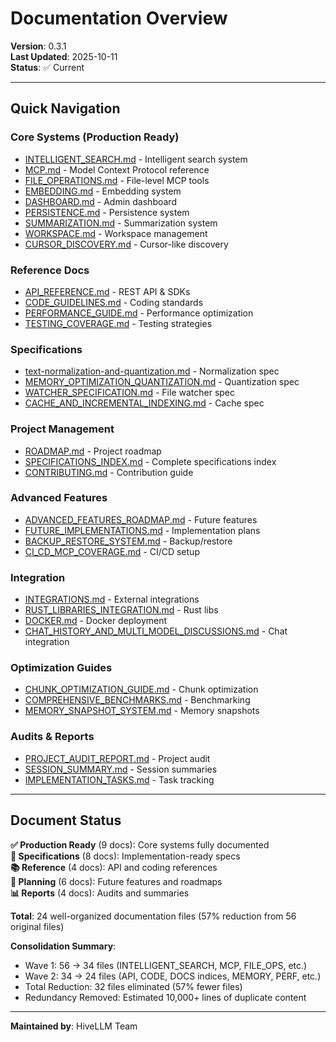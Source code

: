 # Documentation Overview

**Version**: 0.3.1  
**Last Updated**: 2025-10-11  
**Status**: ✅ Current

---

## Quick Navigation

### Core Systems (Production Ready)
- [INTELLIGENT_SEARCH.md](./INTELLIGENT_SEARCH.md) - Intelligent search system
- [MCP.md](./MCP.md) - Model Context Protocol reference
- [FILE_OPERATIONS.md](./FILE_OPERATIONS.md) - File-level MCP tools
- [EMBEDDING.md](./EMBEDDING.md) - Embedding system
- [DASHBOARD.md](./DASHBOARD.md) - Admin dashboard
- [PERSISTENCE.md](./PERSISTENCE.md) - Persistence system
- [SUMMARIZATION.md](./SUMMARIZATION.md) - Summarization system
- [WORKSPACE.md](./WORKSPACE.md) - Workspace management
- [CURSOR_DISCOVERY.md](./CURSOR_DISCOVERY.md) - Cursor-like discovery

### Reference Docs
- [API_REFERENCE.md](./API_REFERENCE.md) - REST API & SDKs
- [CODE_GUIDELINES.md](./CODE_GUIDELINES.md) - Coding standards
- [PERFORMANCE_GUIDE.md](./PERFORMANCE_GUIDE.md) - Performance optimization
- [TESTING_COVERAGE.md](./TESTING_COVERAGE.md) - Testing strategies

### Specifications
- [text-normalization-and-quantization.md](./text-normalization-and-quantization.md) - Normalization spec
- [MEMORY_OPTIMIZATION_QUANTIZATION.md](./MEMORY_OPTIMIZATION_QUANTIZATION.md) - Quantization spec
- [WATCHER_SPECIFICATION.md](./WATCHER_SPECIFICATION.md) - File watcher spec
- [CACHE_AND_INCREMENTAL_INDEXING.md](./CACHE_AND_INCREMENTAL_INDEXING.md) - Cache spec

### Project Management
- [ROADMAP.md](./ROADMAP.md) - Project roadmap
- [SPECIFICATIONS_INDEX.md](./SPECIFICATIONS_INDEX.md) - Complete specifications index
- [CONTRIBUTING.md](./CONTRIBUTING.md) - Contribution guide

### Advanced Features
- [ADVANCED_FEATURES_ROADMAP.md](./ADVANCED_FEATURES_ROADMAP.md) - Future features
- [FUTURE_IMPLEMENTATIONS.md](./FUTURE_IMPLEMENTATIONS.md) - Implementation plans
- [BACKUP_RESTORE_SYSTEM.md](./BACKUP_RESTORE_SYSTEM.md) - Backup/restore
- [CI_CD_MCP_COVERAGE.md](./CI_CD_MCP_COVERAGE.md) - CI/CD setup

### Integration
- [INTEGRATIONS.md](./INTEGRATIONS.md) - External integrations
- [RUST_LIBRARIES_INTEGRATION.md](./RUST_LIBRARIES_INTEGRATION.md) - Rust libs
- [DOCKER.md](./DOCKER.md) - Docker deployment
- [CHAT_HISTORY_AND_MULTI_MODEL_DISCUSSIONS.md](./CHAT_HISTORY_AND_MULTI_MODEL_DISCUSSIONS.md) - Chat integration

### Optimization Guides
- [CHUNK_OPTIMIZATION_GUIDE.md](./CHUNK_OPTIMIZATION_GUIDE.md) - Chunk optimization
- [COMPREHENSIVE_BENCHMARKS.md](./COMPREHENSIVE_BENCHMARKS.md) - Benchmarking
- [MEMORY_SNAPSHOT_SYSTEM.md](./MEMORY_SNAPSHOT_SYSTEM.md) - Memory snapshots

### Audits & Reports
- [PROJECT_AUDIT_REPORT.md](./PROJECT_AUDIT_REPORT.md) - Project audit
- [SESSION_SUMMARY.md](./SESSION_SUMMARY.md) - Session summaries
- [IMPLEMENTATION_TASKS.md](./IMPLEMENTATION_TASKS.md) - Task tracking

---

## Document Status

**✅ Production Ready** (9 docs): Core systems fully documented  
**📝 Specifications** (8 docs): Implementation-ready specs  
**📚 Reference** (4 docs): API and coding references  
**🔮 Planning** (6 docs): Future features and roadmaps  
**📊 Reports** (4 docs): Audits and summaries

**Total**: 24 well-organized documentation files (57% reduction from 56 original files)

**Consolidation Summary**:
- Wave 1: 56 → 34 files (INTELLIGENT_SEARCH, MCP, FILE_OPS, etc.)
- Wave 2: 34 → 24 files (API, CODE, DOCS indices, MEMORY, PERF, etc.)
- Total Reduction: 32 files eliminated (57% fewer files)
- Redundancy Removed: Estimated 10,000+ lines of duplicate content

---

**Maintained by**: HiveLLM Team

